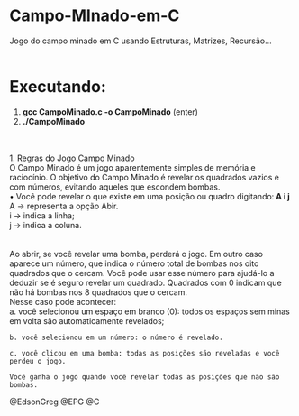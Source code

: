 # Campo-MInado-em-C
Jogo do campo minado em C usando Estruturas, Matrizes, Recursão...
<br>
<br>
# Executando: 
 1. <b>  gcc CampoMinado.c -o CampoMinado</b> (enter) <br>
 2. <b>  ./CampoMinado </b> 
<br>
<br>
1. Regras do Jogo Campo Minado<br>
O Campo Minado é um jogo aparentemente simples de memória e raciocínio. O
objetivo do Campo Minado é revelar os quadrados vazios e com números, evitando
aqueles que escondem bombas. 
<br>
  • Você pode revelar o que existe em uma posição ou quadro digitando:<b> A i j </b> <br>
  A -> representa a opção Abir. <br>
  i -> indica a linha; <br>
  j -> indica a coluna. <br>
  <br><br>
Ao abrir, se você revelar uma bomba, perderá o jogo.
Em outro caso aparece um número, que indica o número total de bombas nos oito
quadrados que o cercam. Você pode usar esse número para ajudá-lo a deduzir
se é seguro revelar um quadrado. 
Quadrados com 0 indicam que não há bombas nos 8 quadrados que o cercam.  
<br>
Nesse caso pode acontecer:<br>
    a. você selecionou um espaço em branco (0): todos os espaços sem minas em volta são automaticamente revelados;

    b. você selecionou em um número: o número é revelado.
    
    c. você clicou em uma bomba: todas as posições são reveladas e você perdeu o jogo.
    
    Você ganha o jogo quando você revelar todas as posições que não são bombas.

@EdsonGreg @EPG @C
